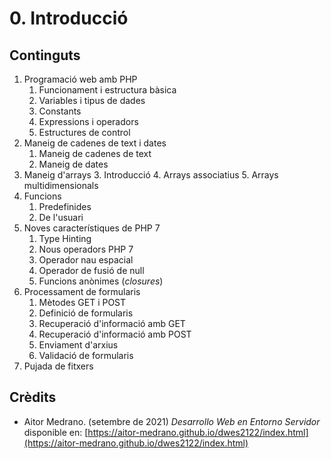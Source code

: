 
# 0. Introducció
## Continguts

1. Programació web amb PHP
    1. Funcionament i estructura bàsica
    2. Variables i tipus de dades
    3. Constants
    4. Expressions i operadors
    5. Estructures de control
2. Maneig de cadenes de text i dates
    1. Maneig de cadenes de text
    2. Maneig de dates
3. Maneig d'arrays
    3. Introducció
    4. Arrays associatius
    5. Arrays multidimensionals
4. Funcions
    1.  Predefinides
    2.  De l'usuari
5. Noves característiques de PHP 7
    1.  Type Hinting          
    2.  Nous operadors PHP 7
    3. Operador nau espacial
    4. Operador de fusió de null
    5. Funcions anònimes (_closures_)
6. Processament de formularis
    1. Mètodes GET i POST
    2. Definició de formularis
    3. Recuperació d'informació amb GET
    4. Recuperació d'informació amb POST
    5. Enviament d'arxius
    6. Validació de formularis
7. Pujada de fitxers

## Crèdits

* Aitor Medrano. (setembre de 2021) _Desarrollo Web en Entorno Servidor_ disponible en: [https://aitor-medrano.github.io/dwes2122/index.html](https://aitor-medrano.github.io/dwes2122/index.html)
